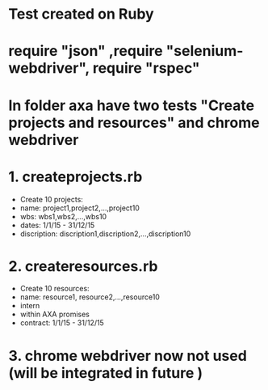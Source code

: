 # Test created on Ruby 

# require "json" ,require "selenium-webdriver", require "rspec" 

# In folder axa have two tests "Create projects and resources" and chrome webdriver 

# 1. createprojects.rb
* Create 10 projects:
* name: project1,project2,...,project10
* wbs: wbs1,wbs2,...,wbs10
* dates: 1/1/15 - 31/12/15
* discription: discription1,discription2,...,discription10 
# 2. createresources.rb
* Create 10 resources:
* name: resource1, resource2,...,resource10
* intern
* within AXA promises
* contract: 1/1/15 - 31/12/15 
# 3. chrome webdriver now not used (will be integrated in future ) 
